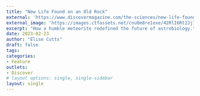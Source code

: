 ```yaml
---
title: "New Life Found on an Old Rock"
external: 'https://www.discovermagazine.com/the-sciences/new-life-found-on-an-old-rock'
external_image: 'https://images.ctfassets.net/cnu0m8re1exe/42RlI6Rt2Jj7Pvx6ihU2fu/cbba82e18b550096144414a910d5d2d6/DSC-OT0323_1.jpg?fm=jpg&fl=progressive&w=660&h=433&fit=fill'
excerpt: "How a humble meteorite redefined the future of astrobiology."
date: 2023-02-23
author: "Elise Cutts"
draft: false
tags:
categories:
- Feature
outlets:
- Discover
# layout options: single, single-sidebar
layout: single
---
```


